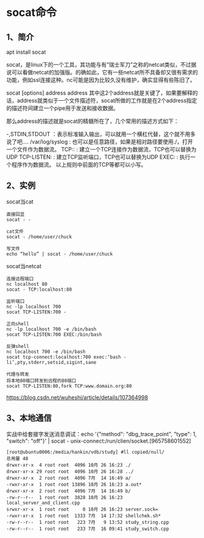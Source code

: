 # socat命令

## 1、简介
apt install socat

socat，是linux下的一个工具，其功能与有“瑞士军刀”之称的netcat类似，不过据说可以看做netcat的加强版。的确如此，它有一些netcat所不具备却又很有需求的功能，例如ssl连接这种。nc可能是因为比较久没有维护，确实显得有些陈旧了。

socat [options] address address
其中这2个address就是关键了，如果要解释的话，address就类似于一个文件描述符，socat所做的工作就是在2个address指定的描述符间建立一个pipe用于发送和接收数据。

那么address的描述就是socat的精髓所在了，几个常用的描述方式如下：

-,STDIN,STDOUT ：表示标准输入输出，可以就用一个横杠代替，这个就不用多说了吧….
/var/log/syslog : 也可以是任意路径，如果是相对路径要使用./，打开一个文件作为数据流。
TCP:: : 建立一个TCP连接作为数据流，TCP也可以替换为UDP
TCP-LISTEN: : 建立TCP监听端口，TCP也可以替换为UDP
EXEC: : 执行一个程序作为数据流。
以上规则中前面的TCP等都可以小写。

## 2、实例
socat当cat
```
直接回显
socat - -

cat文件
socat - /home/user/chuck

写文件
echo “hello” | socat - /home/user/chuck
```

socat当netcat
```
连接远程端口
nc localhost 80
socat - TCP:localhost:80

监听端口
nc -lp localhost 700
socat TCP-LISTEN:700 -

正向shell
nc -lp localhost 700 -e /bin/bash
socat TCP-LISTEN:700 EXEC:/bin/bash

反弹shell
nc localhost 700 -e /bin/bash
socat tcp-connect:localhost:700 exec:‘bash -li’,pty,stderr,setsid,sigint,sane

代理与转发
将本地80端口转发到远程的80端口
socat TCP-LISTEN:80,fork TCP:www.domain.org:80
```
https://blog.csdn.net/wuheshi/article/details/107364998

## 3、本地通信
实战中给套接字发送消息调试：echo '{"method": "dbg_trace_point", "type": 1, "switch": "off"}' | socat - unix-connect:/run/clien/socket.\[965758601552\]


```
[root@ubuntu0006:/media/hankin/vdb/study] #ll copied/null/
总用量 48
drwxr-xr-x  4 root root  4096 10月 26 16:23 ./
drwxr-xr-x 29 root root  4096 10月 26 16:28 ../
drwxr-xr-x  2 root root  4096 7月  14 16:49 a/
-rwxr-xr-x  1 root root 13896 10月 26 16:23 a.out*
drwxr-xr-x  2 root root  4096 7月  14 16:49 b/
-rw-r--r--  1 root root  3828 10月 26 16:23 local_server_and_client.cpp
srwxr-xr-x  1 root root     0 10月 26 16:23 server.sock=
-rwxr-xr-x  1 root root  1333 7月  14 17:32 shellchek.sh*
-rw-r--r--  1 root root   223 7月   9 13:52 study_string.cpp
-rw-r--r--  1 root root   233 7月  16 09:41 study_switch.cpp
```













